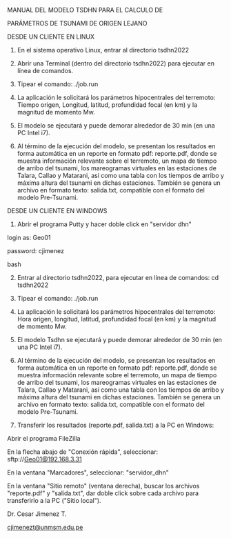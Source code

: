 MANUAL DEL MODELO TSDHN PARA EL CALCULO DE

PARÁMETROS DE TSUNAMI DE ORIGEN LEJANO

DESDE UN CLIENTE EN LINUX

1) En el sistema operativo Linux, entrar al directorio tsdhn2022

2) Abrir una Terminal (dentro del directorio tsdhn2022) para ejecutar en línea de comandos.

3) Tipear el comando: ./job.run

4) La aplicación le solicitará los parámetros hipocentrales del terremoto: Tiempo origen, Longitud, latitud, profundidad focal (en km) y la magnitud de momento Mw.

5) El modelo se ejecutará y puede demorar alrededor de 30 min (en una PC Intel i7).

6) Al término de la ejecución del modelo, se presentan los resultados en forma automática en un reporte en formato pdf: reporte.pdf, donde se muestra información relevante sobre el terremoto, un mapa de tiempo de arribo del tsunami, los mareogramas virtuales en las estaciones de Talara, Callao y Matarani, así como una tabla con los tiempos de arribo y máxima altura del tsunami en dichas estaciones. También se genera un archivo en formato texto: salida.txt, compatible con el formato del modelo Pre-Tsunami.

DESDE UN CLIENTE EN WINDOWS

1) Abrir el programa Putty y hacer doble click en "servidor dhn"

login as: Geo01

password: cjimenez

bash <Enter>

2) Entrar al directorio tsdhn2022, para ejecutar en línea de comandos: cd tsdhn2022

3) Tipear el comando: ./job.run

4) La aplicación le solicitará los parámetros hipocentrales del terremoto: Hora origen, longitud, latitud, profundidad focal (en km) y la magnitud de momento Mw.

5) El modelo Tsdhn se ejecutará y puede demorar alrededor de 30 min (en una PC Intel i7).

6) Al término de la ejecución del modelo, se presentan los resultados en forma automática en un reporte en formato pdf: reporte.pdf, donde se muestra información relevante sobre el terremoto, un mapa de tiempo de arribo del tsunami, los mareogramas virtuales en las estaciones de Talara, Callao y Matarani, así como una tabla con los tiempos de arribo y máxima altura del tsunami en dichas estaciones. También se genera un archivo en formato texto: salida.txt, compatible con el formato del modelo Pre-Tsunami.

7) Transferir los resultados (reporte.pdf, salida.txt) a la PC en Windows:

Abrir el programa FileZilla

En la flecha abajo de "Conexión rápida", seleccionar: sftp://Geo01@192.168.3.31

En la ventana "Marcadores", seleccionar: "servidor_dhn"

En la ventana "Sitio remoto" (ventana derecha), buscar los archivos "reporte.pdf" y "salida.txt", dar doble click sobre cada archivo para transferirlo a la PC ("Sitio local").

Dr. Cesar Jimenez T.

cjimenezt@unmsm.edu.pe